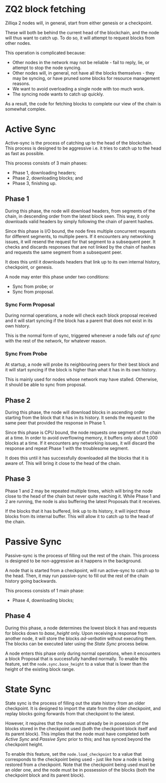 # ZQ2 block fetching

Zilliqa 2 nodes will, in general, start from either genesis or a checkpoint.

These will both be behind the current head of the blockchain, and the node will thus want to catch up. To do so, it will attempt to request blocks from other nodes.

This operation is complicated because:

- Other nodes in the network may not be reliable - fail to reply, lie, or attempt to stop the node syncing.
- Other nodes will, in general, not have all the blocks themselves - they may be syncing, or have pruned some blocks for resource management reasons.
- We want to avoid overloading a single node with too much work.
- The syncing node wants to catch up quickly.

As a result, the code for fetching blocks to complete our view of the chain is somewhat complex.

# Active Sync

Active-sync is the process of catching up to the head of the blockchain.
This process is designed to be aggressive i.e. it tries to catch up to the head as fast as possible.

This process consists of 3 main phases:
- Phase 1, downloading headers;
- Phase 2, downloading blocks; and
- Phase 3, finishing up.

## Phase 1

During this phase, the node will download headers, from segments of the chain, in descending order from the latest block seen. This way, it only downloads valid headers by simply following the chain of parent hashes.

Since this phase is I/O bound, the node fires multiple concurrent requests for different segments, to multiple peers. If it encounters any networking issues, it will resend the request for that segment to a subsequent peer. It checks and discards responses that are not linked by the chain of hashes and requests the same segment from a subsequent peer.

It does this until it downloads headers that link up to its own internal history, checkpoint, or genesis.

A node may enter this phase under two conditions:
- Sync from probe; or
- Sync from proposal.

### Sync Form Proposal

During normal operations, a node will check each block proposal received and it will start syncing if the block has a parent that does not exist in its own history.

This is the normal form of sync, triggered whenever a node falls *out of sync* with the rest of the network, for whatever reason.

### Sync From Probe

At startup, a node will probe its neighbouring peers for their best block and it will start syncing if the block is higher than what it has in its own history.

This is mainly used for nodes whose network may have stalled. Otherwise, it should be able to sync from proposal.

## Phase 2

During this phase, the node will download blocks in ascending order starting from the block that it has in its history. It sends the request to the same peer that provided the response in Phase 1.

Since this phase is CPU bound, the node requests one segment of the chain at a time. In order to avoid overflowing memory, it buffers only about 1,000 blocks at a time. If it encounters any networking issues, it will discard the response and repeat Phase 1 with the troublesome segment.

It does this until it has successfully downloaded all the blocks that it is aware of. This will bring it close to the head of the chain.

## Phase 3

Phase 1 and 2 may be repeated multiple times, which will bring the node close to the head of the chain but never quite reaching it. While Phase 1 and 2 are running, the node is also buffering the latest Proposals that it receives.

If the blocks that it has buffered, link up to its history, it will inject those blocks from its internal buffer. This will allow it to catch up to the head of the chain.

# Passive Sync

Passive-sync is the process of filling out the rest of the chain. This process is designed to be non-aggressive as it happens in the background.

A node that is started from a checkpoint, will run active-sync to catch up to the head. Then, it may run passive-sync to fill out the rest of the chain history going backwards.

This process consists of 1 main phase:
- Phase 4, downloading blocks;

## Phase 4

During this phase, a node determines the lowest block it has and requests for blocks down to *base_height* only.
Upon receiving a response from another node, it will store the blocks *ad-verbatim* without executing them.
The blocks can be executed later using the *State Sync* process below.

A node enters this phase only during normal operations, when it encounters a block Proposal that is successfully handled normally.
To enable this feature, set the `node.sync.base_height` to a value that is lower than the height of the existing block range.

# State Sync

State sync is the process of filling out the state history from an older checkpoint.
It is designed to import the state from the older checkpoint, and replay blocks going forwards from that checkpoint to the latest.

However, it requires that the node must already be in posession of the blocks stored in the checkpoint used (both the checkpoint block itself and its parent block).
This implies that the node must have completed both *Active Sync* and *Passive Sync* prior to this; and has synced beyond the checkpoint height.

To enable this feature, set the `node.load_checkpoint` to a value that corresponds to the checkpoint being used - just like how a node is being restored from a checkpoint.
Note that the checkpoint being used must be an older one, and the node must be in possession of the blocks (both the checkpoint block and its parent block).
